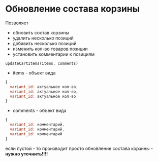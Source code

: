 # Обновление состава корзины

Позволяет
* обновить состав корзины
* удалить несколько позиций
* добавить несколько позиций
* изменить кол-во товаров позиции
* установить комментарии к позициям

`updateCartItems(items, comments)`

* items - объект вида

````javascript
{
  variant_id: актуальное кол-во,
  variant_id: актуальное кол-во,
  variant_id: актуальное кол-во
}
````

* comments - объект вида

````javascript
{
  variant_id: комментарий,
  variant_id: комментарий,
  variant_id: комментарий
}
````

если пустой - то производит просто обновление состава корзины - **нужно уточнить!!!!**